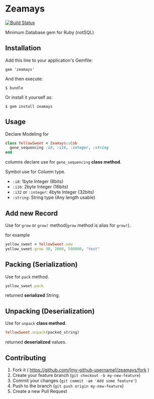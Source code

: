 # Zeamays

[![Build Status](https://travis-ci.org/myun2ext/zeamays.svg?branch=master)](https://travis-ci.org/myun2ext/zeamays)

Minimum Database gem for Ruby (notSQL)

## Installation

Add this line to your application's Gemfile:

    gem 'zeamays'

And then execute:

    $ bundle

Or install it yourself as:

    $ gem install zeamays

## Usage

Declare Modeling for

```ruby
class YellowSweet < Zeamays::Cob
  gene_sequencing :i8, :i16, :integer, :string
end
```

columns declare use for `gene_sequencing` **class method**.

Symbol use for Column type.

* `:i8`: 1byte Integer (8bits)
* `:i16`: 2byte Integer (16bits)
* `:i32` or `:integer`: 4byte Integer (32bits)
* `:string`: String type (Any length usable)

## Add new Record

Use for `grow` or `grow!` method(`grow` method is alias for `grow!`).

for example

```ruby
yellow_sweet = YellowSweet.new
yellow_sweet.grow 30, 2000, 500000, "test"
```

## Packing (Serialization)

Use for `pack` method.

```ruby
yellow_sweet.pack
```

returned **serialized** String.

## Unpacking (Deserialization)

Use for `unpack` **class method**.

```ruby
YellowSweet.unpack(packed_string)
```

returned **deserialized** values.

## Contributing

1. Fork it ( https://github.com/[my-github-username]/zeamays/fork )
2. Create your feature branch (`git checkout -b my-new-feature`)
3. Commit your changes (`git commit -am 'Add some feature'`)
4. Push to the branch (`git push origin my-new-feature`)
5. Create a new Pull Request
